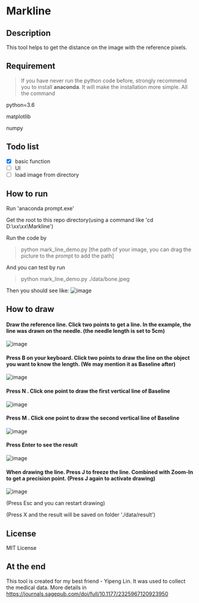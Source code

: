 # Markline

## Description

This tool helps to get the distance on the image with the reference pixels.


## Requirement

> If you have never run the python code before, strongly recommend you to install **anaconda**. It will make the installation more simple. All the command 

python=3.6

matplotlib

numpy


## Todo list

- [x] basic function
- [ ] UI
- [ ] load image from directory

## How to run

Run 'anaconda prompt.exe'

Get the root to this repo directory(using a command like 'cd D:\xx\xx\Markline\')

Run the code by

> python mark_line_demo.py [the path of your image, you can drag the picture to the prompt to add the path]

And you can test by run 

> python mark_line_demo.py ./data/bone.jpeg

Then you should see like:
![image](https://github.com/ZhengXing-shawn/Markline/raw/master/images/bone_result_0.jpg)


## How to draw

#### Draw the reference line. Click two points to get a line. In the example, the line was drawn on the needle. (the needle length is set to 5cm)

![image](https://github.com/ZhengXing-shawn/Markline/raw/master/images/bone_result_1.jpg)

#### Press B on your keyboard. Click two points to draw the line on the object you want to know the length. (We may mention it as Baseline after)

![image](https://github.com/ZhengXing-shawn/Markline/raw/master/images/bone_result_2.jpg)

#### Press N . Click one point to draw the first vertical line of Baseline

![image](https://github.com/ZhengXing-shawn/Markline/raw/master/images/bone_result_3.jpg)

#### Press M . Click one point to draw the second vertical line of Baseline

![image](https://github.com/ZhengXing-shawn/Markline/raw/master/images/bone_result_4.jpg)

#### Press Enter to see the result

![image](https://github.com/ZhengXing-shawn/Markline/raw/master/images/bone_result_5.jpg)

#### When drawing the line. Press J to freeze the line. Combined with Zoom-In to get a precision point. (Press J again to activate drawing)

![image](https://github.com/ZhengXing-shawn/Markline/raw/master/images/bone_result_7.jpg)


(Press Esc and you can restart drawing)

(Press X and the result will be saved on folder './data/result')


## License

MIT License


## At the end

This tool is created for my best friend - Yipeng Lin. It was used to collect the medical data. More details in https://journals.sagepub.com/doi/full/10.1177/2325967120923950 
